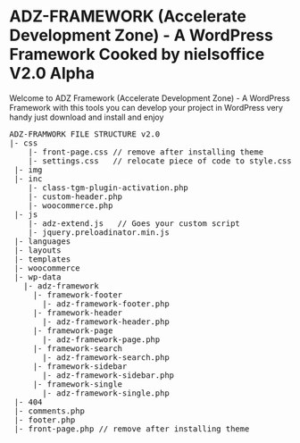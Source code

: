 # ADZ-FRAMEWORK (Accelerate Development Zone) - A WordPress Framework Cooked by nielsoffice V2.0 Alpha 
<span>Welcome to ADZ Framework (Accelerate Development Zone) - A WordPress Framework with this tools you can develop your project in WordPress very handy just download and install and enjoy</span>

<pre>
ADZ-FRAMWORK FILE STRUCTURE v2.0
|- css
    |- front-page.css // remove after installing theme
    |- settings.css   // relocate piece of code to style.css when have update 
 |- img
 |- inc
    |- class-tgm-plugin-activation.php
    |- custom-header.php
    |- woocommerce.php
 |- js
    |- adz-extend.js   // Goes your custom script
    |- jquery.preloadinator.min.js
 |- languages
 |- layouts
 |- templates
 |- woocommerce
 |- wp-data
   |- adz-framework
     |- framework-footer
       |- adz-framework-footer.php
     |- framework-header
       |- adz-framework-header.php
     |- framework-page
       |- adz-framework-page.php
     |- framework-search
       |- adz-framework-search.php
     |- framework-sidebar
       |- adz-framework-sidebar.php
     |- framework-single
       |- adz-framework-single.php           
 |- 404
 |- comments.php
 |- footer.php
 |- front-page.php // remove after installing theme
</pre>
